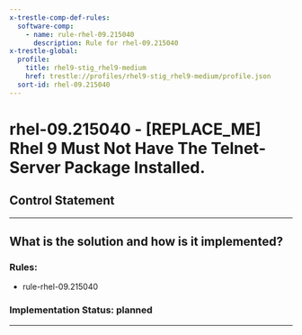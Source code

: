 ```yaml
---
x-trestle-comp-def-rules:
  software-comp:
    - name: rule-rhel-09.215040
      description: Rule for rhel-09.215040
x-trestle-global:
  profile:
    title: rhel9-stig_rhel9-medium
    href: trestle://profiles/rhel9-stig_rhel9-medium/profile.json
  sort-id: rhel-09.215040
---
```


# rhel-09.215040 - \[REPLACE_ME\] Rhel 9 Must Not Have The Telnet-Server Package Installed.

## Control Statement

______________________________________________________________________

## What is the solution and how is it implemented?

<!-- For implementation status enter one of: implemented, partial, planned, alternative, not-applicable -->

<!-- Note that the list of rules under ### Rules: is read-only and changes will not be captured after assembly to JSON -->

<!-- Add control implementation description here for control: rhel-09.215040 -->

### Rules:

  - rule-rhel-09.215040

### Implementation Status: planned

______________________________________________________________________
